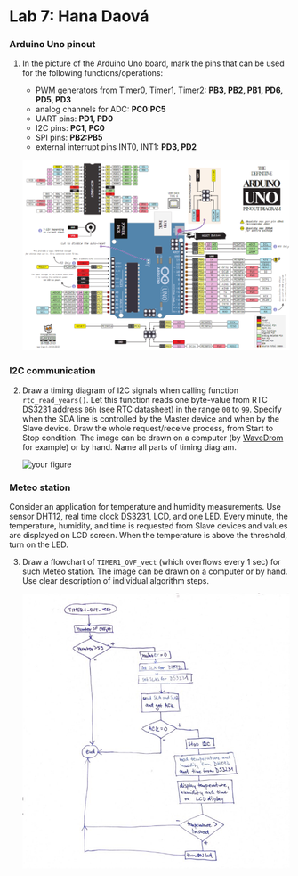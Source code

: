 # Lab 7: Hana Daová

### Arduino Uno pinout

1. In the picture of the Arduino Uno board, mark the pins that can be used for the following functions/operations:
   * PWM generators from Timer0, Timer1, Timer2: **PB3, PB2, PB1, PD6, PD5, PD3**
   * analog channels for ADC: **PC0:PC5**
   * UART pins: **PD1, PD0**
   * I2C pins: **PC1, PC0**
   * SPI pins: **PB2:PB5**
   * external interrupt pins INT0, INT1: **PD3, PD2**

   ![your figure](https://github.com/hakidaova/digital-electronics-2/blob/main/lab7-i2c/test/images/PinOut.png)

### I2C communication

2. Draw a timing diagram of I2C signals when calling function `rtc_read_years()`. Let this function reads one byte-value from RTC DS3231 address `06h` (see RTC datasheet) in the range `00` to `99`. Specify when the SDA line is controlled by the Master device and when by the Slave device. Draw the whole request/receive process, from Start to Stop condition. The image can be drawn on a computer (by [WaveDrom](https://wavedrom.com/) for example) or by hand. Name all parts of timing diagram.

   ![your figure]()

### Meteo station

Consider an application for temperature and humidity measurements. Use sensor DHT12, real time clock DS3231, LCD, and one LED. Every minute, the temperature, humidity, and time is requested from Slave devices and values are displayed on LCD screen. When the temperature is above the threshold, turn on the LED.

3. Draw a flowchart of `TIMER1_OVF_vect` (which overflows every 1&nbsp;sec) for such Meteo station. The image can be drawn on a computer or by hand. Use clear description of individual algorithm steps.

   ![your figure](https://github.com/hakidaova/digital-electronics-2/blob/main/lab7-i2c/test/images/ovf.jpg)

